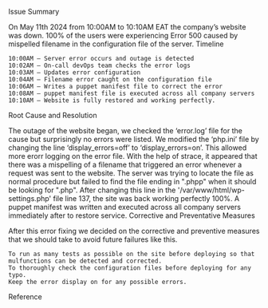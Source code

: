 Issue Summary

On May 11th 2024 from 10:00AM to 10:10AM EAT the company’s website was down. 100% of the users were experiencing Error 500 caused by mispelled filename in the configuration file of the server.
Timeline

    10:00AM — Server error occurs and outage is detected
    10:02AM — On-call devOps team checks the error logs
    10:03AM — Updates error configuration
    10:04AM — Filename error caught on the configuration file
    10:06AM — Writes a puppet manifest file to correct the error
    10:08AM — puppet manifest file is executed across all company servers
    10:10AM — Website is fully restored and working perfectly.

Root Cause and Resolution

The outage of the website began, we checked the ‘error.log’ file for the cause but surprisingly no errors were listed. We modified the ‘php.ini’ file by changing the line ‘display_errors=off’ to ‘display_errors=on’. This allowed more erorr logging on the error file. With the help of strace, it appeared that there was a mispelling of a filename that triggered an error whenever a request was sent to the website. The server was trying to locate the file as normal procedure but failed to find the file ending in ".phpp" when it should be looking for ".php". After changing this line in the '/var/www/html/wp-settings.php' file line 137, the site was back working perfectly 100%. A puppet manifest was written and executed across all company servers immediately after to restore service.
Corrective and Preventative Measures

After this error fixing we decided on the corrective and preventive measures that we should take to avoid future failures like this.

    To run as many tests as possible on the site before deploying so that mulfunctions can be detected and corrected.
    To thoroughly check the configuration files before deploying for any typo.
    Keep the error display on for any possible errors.

Reference
